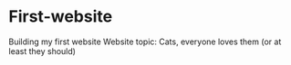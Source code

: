 # First-website
Building my first website
Website topic: Cats, everyone loves them (or at least they should)
